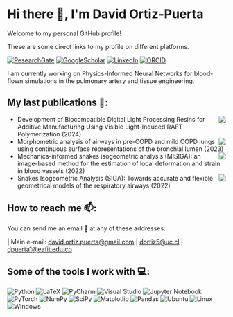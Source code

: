 # Hi there 👋, I'm David Ortiz-Puerta

Welcome to my personal GitHub profile!

These are some direct links to my profile on different platforms.

[![ResearchGate](https://img.shields.io/badge/Research_Gate-00CCBB.svg?&style=for-the-badge&logo=ResearchGate&logoColor=white)](https://www.researchgate.net/profile/David-Ortiz-Puerta)          [![GoogleScholar](https://img.shields.io/badge/Google_Scholar-4285F4?style=for-the-badge&logo=google-scholar&logoColor=white)](https://scholar.google.com/citations?user=ifyKmJIAAAAJ&hl=en)       [![LinkedIn](https://img.shields.io/badge/LinkedIn-0077B5?style=for-the-badge&logo=linkedin&logoColor=white)](https://www.linkedin.com/in/david-ortiz-9a57aa1b5/)    [![ORCID](https://img.shields.io/badge/orcid-A6CE39?style=for-the-badge&logo=orcid&logoColor=white)](https://orcid.org/0000-0001-6285-3066)

I am currently working on Physics-Informed Neural Networks for blood-flown simulations in the pulmonary artery and tissue engineering.


## My last publications 📝:

 - <a href="https://doi.org/10.3390/polym16040472"><img src="https://img.shields.io/badge/DOI-0.3390/polym16040472-black" align="right"/></a> Development of Biocompatible Digital Light Processing Resins for Additive Manufacturing Using Visible Light-Induced RAFT Polymerization (2024)
 - <a href="https://doi.org/10.3389/fbioe.2023.1271760"><img src="https://img.shields.io/badge/DOI-10.3389%2Ffbioe.2023.1271760-black" align="right"/></a> Morphometric analysis of airways in pre-COPD and mild COPD lungs using continuous surface representations of the bronchial lumen (2023)
 - <a href="https://doi.org/10.1007/s00366-022-01738-y"><img src="https://img.shields.io/badge/DOI-10.1007%2Fs00366--022--01738--y-black" align="right"/></a> Mechanics-informed snakes isogeometric analysis (MISIGA): an image-based method for the estimation of local deformation and strain in blood vessels (2022)
 - <a href="https://doi.org/10.1016/j.cma.2022.114841"><img src="https://img.shields.io/badge/DOI-10.1016%2Fj.cma.2022.114841-black" align="right"/></a> Snakes Isogeometric Analysis (SIGA): Towards accurate and flexible geometrical models of the respiratory airways (2022)

## How to reach me 📫:

You can send me an email 📧 at any of these addresses:

| Main e-mail: [david.ortiz.puerta@gmail.com](mailto:david.ortiz.puerta@gmail.com) | [dortiz5@uc.cl](mailto:dortiz5@uc.cl) | [dpuerta1@eafit.edu.co](mailto:dpuerta1@eafit.edu.co)

## Some of the tools I work with 💻:
![Python](https://img.shields.io/badge/python-3670A0?style=for-the-badge&logo=python&logoColor=ffdd54)
![LaTeX](https://img.shields.io/badge/latex-%23008080.svg?style=for-the-badge&logo=latex&logoColor=white)
![PyCharm](https://img.shields.io/badge/pycharm-143?style=for-the-badge&logo=pycharm&logoColor=black&color=black&labelColor=green)
![Visual Studio](https://img.shields.io/badge/Visual%20Studio-5C2D91.svg?style=for-the-badge&logo=visual-studio&logoColor=white)
![Jupyter Notebook](https://img.shields.io/badge/jupyter-%23FA0F00.svg?style=for-the-badge&logo=jupyter&logoColor=white)
![PyTorch](https://img.shields.io/badge/PyTorch-%23EE4C2C.svg?style=for-the-badge&logo=PyTorch&logoColor=white)
![NumPy](https://img.shields.io/badge/numpy-%23013243.svg?style=for-the-badge&logo=numpy&logoColor=white)
![SciPy](https://img.shields.io/badge/SciPy-%230C55A5.svg?style=for-the-badge&logo=scipy&logoColor=%white)
![Matplotlib](https://img.shields.io/badge/Matplotlib-%23ffffff.svg?style=for-the-badge&logo=Matplotlib&logoColor=black)
![Pandas](https://img.shields.io/badge/pandas-%23150458.svg?style=for-the-badge&logo=pandas&logoColor=white)
![Ubuntu](https://img.shields.io/badge/Ubuntu-E95420?style=for-the-badge&logo=ubuntu&logoColor=white)
![Linux](https://img.shields.io/badge/Linux-FCC624?style=for-the-badge&logo=linux&logoColor=black)
![Windows](https://img.shields.io/badge/Windows-0078D6?style=for-the-badge&logo=windows&logoColor=white)


